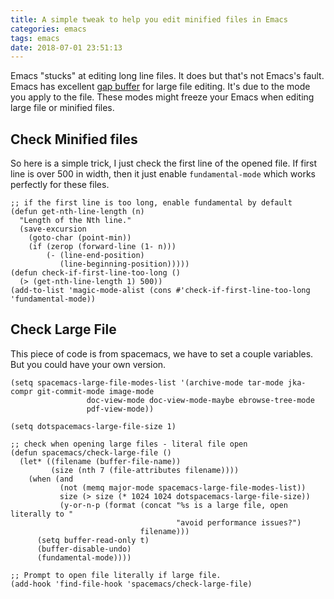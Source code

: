 ```yaml
---
title: A simple tweak to help you edit minified files in Emacs
categories: emacs
tags: emacs
date: 2018-07-01 23:51:13
---
```


Emacs "stucks" at editing long line files. It does but that's not Emacs's fault. Emacs has excellent [gap buffer](chrome-extension://gfbliohnnapiefjpjlpjnehglfpaknnc/pages/pdf_viewer.html?r=https://www.common-lisp.net/project/flexichain/download/StrandhVilleneuveMoore.pdf) for large file editing. It's due to the mode you apply to the file. These modes might freeze your Emacs when editing large file or minified files.

## Check Minified files

So here is a simple trick, I just check the first line of the opened file. If first line is over 500 in width, then it just enable `fundamental-mode` which works perfectly for these files.

```emacs-lisp
;; if the first line is too long, enable fundamental by default
(defun get-nth-line-length (n)
  "Length of the Nth line."
  (save-excursion
    (goto-char (point-min))
    (if (zerop (forward-line (1- n)))
        (- (line-end-position)
           (line-beginning-position)))))
(defun check-if-first-line-too-long ()
  (> (get-nth-line-length 1) 500))
(add-to-list 'magic-mode-alist (cons #'check-if-first-line-too-long 'fundamental-mode))
```

## Check Large File

This piece of code is from spacemacs, we have to set a couple variables. But you could have your own version.

```emacs-lisp
(setq spacemacs-large-file-modes-list '(archive-mode tar-mode jka-compr git-commit-mode image-mode
                 doc-view-mode doc-view-mode-maybe ebrowse-tree-mode
                 pdf-view-mode))

(setq dotspacemacs-large-file-size 1)

;; check when opening large files - literal file open
(defun spacemacs/check-large-file ()
  (let* ((filename (buffer-file-name))
         (size (nth 7 (file-attributes filename))))
    (when (and
           (not (memq major-mode spacemacs-large-file-modes-list))
           size (> size (* 1024 1024 dotspacemacs-large-file-size))
           (y-or-n-p (format (concat "%s is a large file, open literally to "
                                     "avoid performance issues?")
                             filename)))
      (setq buffer-read-only t)
      (buffer-disable-undo)
      (fundamental-mode))))

;; Prompt to open file literally if large file.
(add-hook 'find-file-hook 'spacemacs/check-large-file)
```

